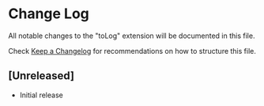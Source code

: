 # Change Log

All notable changes to the "toLog" extension will be documented in this file.

Check [Keep a Changelog](http://keepachangelog.com/) for recommendations on how to structure this file.

## [Unreleased]

- Initial release